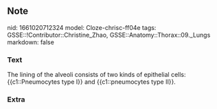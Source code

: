 ## Note
nid: 1661020712324
model: Cloze-chrisc-ff04e
tags: GSSE::!Contributor::Christine_Zhao, GSSE::Anatomy::Thorax::09._Lungs
markdown: false

### Text
<div>
  <div>
    <div>
      The lining of the alveoli consists of two kinds of epithelial
      cells: {{c1::Pneumocytes type I}} and {{c1::pneumocytes type
      II}}.
    </div>
  </div>
</div>

### Extra

